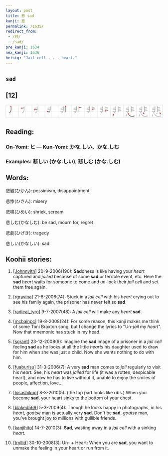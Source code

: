 ```yaml
---
layout: post
title: 悲 sad
kanji: 悲
permalink: /1635/
redirect_from:
 - /悲/
 - /sad/
pre_kanji: 1634
nex_kanji: 1636
heisig: "Jail cell . . . heart."
---
```


## `sad`

## [12]

<div class="stroke"><img src="../images/E682B2.png" /></div>

## Reading:

### On-Yomi: ヒ &mdash; Kun-Yomi: かな.しい、かな.しむ

### Examples: 悲しい (かな.しい), 悲しむ (かな.しむ)

## Words:

悲観(ひかん): pessimism, disappointment

悲惨(ひさん): misery

悲鳴(ひめい): shriek, scream

悲しむ(かなしむ): be sad, mourn for, regret

悲劇(ひげき): tragedy

悲しい(かなしい): sad

## Koohii stories:

1) [<a href="http://kanji.koohii.com/profile/Johnnyltn">Johnnyltn</a>] 20-9-2006(190): <strong>Sad</strong>dness is like having your <em>heart</em> captured and <em>jailed</em> because of some<strong> sad</strong> or terrible event, etc. Here the<strong> sad</strong> <em>heart</em> waits for someone to come and <em>un</em>-lock their <em>jail cell</em> and set them free again. 

2) [<a href="http://kanji.koohii.com/profile/rgravina">rgravina</a>] 21-8-2006(74): Stuck in a <em>jail cell</em> with his <em>heart</em> crying out to see his family again, the prisoner has never felt so<strong> sad</strong>. 

3) [<a href="http://kanji.koohii.com/profile/radical_tyro">radical_tyro</a>] 9-7-2007(48): A <em>jail cell</em> will make any <em>heart</em><strong> sad</strong>. 

4) [<a href="http://kanji.koohii.com/profile/mcbainpc">mcbainpc</a>] 19-8-2008(24): For some reason, this kanji makes me think of some Toni Braxton song, but I change the lyrics to &quot;Un-<em>jail</em> my <em>heart</em>&quot;. Now that mnemonic has stuck in my head. 

5) [<a href="http://kanji.koohii.com/profile/sgrant">sgrant</a>] 23-12-2008(9): Imagine the<strong> sad</strong> image of a prisoner in a <em>jail cell</em> feeling<strong> sad</strong> as he looks at all the little <em>hearts</em> his daughter used to draw for him when she was just a child. Now she wants nothing to do with him. 

6) [<a href="http://kanji.koohii.com/profile/fuaburisu">fuaburisu</a>] 31-3-2006(7): A very<strong> sad</strong> man comes to <em>jail</em> regularly to visit his <em>heart</em>. See, his <em>heart</em> was <em>jailed</em> for life (it was a rotten, despicable heart), and now he has to live without it, unable to enjoy the smiles of people, affection, love... 

7) [<a href="http://kanji.koohii.com/profile/hisashikun">hisashikun</a>] 8-3-2010(5): (the top part looks like ribs.) When you become<strong> sad</strong>, your heart sinks to the bottom of your chest. 

8) [<a href="http://kanji.koohii.com/profile/blaked569">blaked569</a>] 5-3-2009(4): Though he looks happy in photographs, in his <em>heart</em>, <em>goatse</em> man is actually very<strong> sad</strong>. Don&#039;t be<strong> sad</strong>, <em>goatse</em> man, you&#039;ve brought joy to millions with gullible friends. 

9) [<a href="http://kanji.koohii.com/profile/kanjihito">kanjihito</a>] 14-7-2010(3): <strong>Sad</strong>, wasting away in a <em>jail cell</em> with a sinking <em>heart</em>. 

10) [<a href="http://kanji.koohii.com/profile/tryllid">tryllid</a>] 30-10-2008(3): Un- + Heart: When you are<strong> sad</strong>, you want to <em>un</em>make the feeling in your heart or run from it. 
